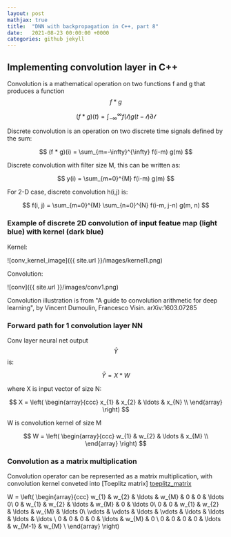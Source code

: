 ```yaml
---
layout: post
mathjax: true
title:  "DNN with backpropagation in C++, part 8"
date:   2021-08-23 00:00:00 +0000
categories: github jekyll
---
```


## Implementing convolution layer in C++

Convolution is a mathematical operation on two functions f and g that produces a function $$f*g$$

$$
 (f * g)(t) = \int_{-\infty}^{\infty} f(\mathcal{t})g(t-\mathcal{t}) \partial \mathcal{t}
$$

Discrete convolution is an operation on two discrete time signals defined by the sum:

$$
 (f * g)(i) = \sum_{m=-\infty}^{\infty} f(i-m) g(m)
$$

Discrete convolution with filter size M, this can be written as:

$$
 y(i) = \sum_{m=0}^{M} f(i-m) g(m)
$$

For 2-D case, discrete convolution h(i,j) is:

$$
 f(i, j) = \sum_{m=0}^{M} \sum_{n=0}^{N} f(i-m, j-n) g(m, n)
$$

### Example of discrete 2D convolution of input featue map (light blue) with kernel (dark blue)

Kernel:

![conv_kernel_image]({{ site.url }}/images/kernel1.png)

Convolution:

![conv]({{ site.url }}/images/conv1.png)

Convolution illustration is from "A guide to convolution arithmetic for deep learning", by Vincent Dumoulin, Francesco Visin. arXiv:1603.07285


### Forward path for 1 convolution layer NN

Conv layer neural net output $$\hat Y$$ is:

$$
\hat Y = X * W
$$

where X is input vector of size N:

$$
X = \left( \begin{array}{ccc}
x_{1} & x_{2} & \ldots & x_{N} \\
\end{array} \right)
$$

W is convolution kernel of size M

$$
W = \left( \begin{array}{ccc}
w_{1} & w_{2} & \ldots & x_{M} \\
\end{array} \right)
$$

### Convolution as a matrix multiplication

Convolution operator can be represented as a matrix multiplication, with convolution kernel conveted into [Toeplitz matrix] [toeplitz_matrix]

W = \left( \begin{array}{ccc}
w_{1} & w_{2} & \ldots &  w_{M} &        0 &      0  & \ldots 0\\
    0 & w_{1} &  w_{2} & \ldots &    w_{M} &      0  & \ldots 0\\
    0 &     0 &  w_{1} &  w_{2} &  \ldots  &  w_{M}  & \ldots 0\\
\vdots & \vdots & \ldots & \vdots & \ldots & \ldots  & \ldots & \ldots \\
    0 &     0 &      0 &      0 &  \ldots  & w_{M}   &  0 \\
    0 &     0 &      0 &      0 &  \ldots  & w_{M-1} &  w_{M} \\
\end{array} \right)


[toeplitz_matrix]: https://en.wikipedia.org/wiki/Toeplitz_matrix



